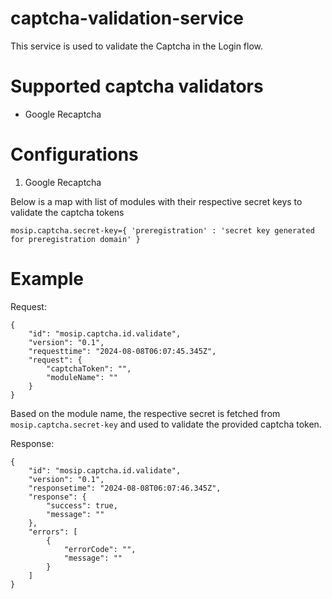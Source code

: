 # captcha-validation-service

This service is used to validate the Captcha in the Login flow.

# Supported captcha validators

- Google Recaptcha

# Configurations

1. Google Recaptcha

Below is a map with list of modules with their respective secret keys to validate the captcha tokens

`mosip.captcha.secret-key={ 'preregistration' : 'secret key generated for preregistration domain' }`


# Example

Request:

```
{
    "id": "mosip.captcha.id.validate",
    "version": "0.1",
    "requesttime": "2024-08-08T06:07:45.345Z",
    "request": {
        "captchaToken": "",
        "moduleName": ""
    }
}
```

Based on the module name, the respective secret is fetched from `mosip.captcha.secret-key` and used to validate the provided captcha token.

Response:

```
{
    "id": "mosip.captcha.id.validate",
    "version": "0.1",
    "responsetime": "2024-08-08T06:07:46.345Z",
    "response": {
        "success": true,
        "message": ""
    },
    "errors": [
        {
            "errorCode": "",
            "message": ""
        }
    ]
}
```
